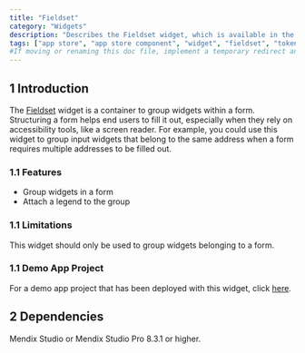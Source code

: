 ```yaml
---
title: "Fieldset"
category: "Widgets"
description: "Describes the Fieldset widget, which is available in the Mendix App Store."
tags: ["app store", "app store component", "widget", "fieldset", "token", "platform support"]
#If moving or renaming this doc file, implement a temporary redirect and let the respective team know they should update the URL in the product. See Mapping to Products for more details.
---
```


## 1 Introduction

The [Fieldset]() widget is a container to group widgets within a form. Structuring a form helps end users to fill it out, especially when they rely on accessibility tools, like a screen reader. For example, you could use this widget to group input widgets that belong to the same address when a form requires multiple addresses to be filled out.

### 1.1 Features

* Group widgets in a form
* Attach a legend to the group

### 1.1 Limitations

This widget should only be used to group widgets belonging to a form.

### 1.1 Demo App Project

For a demo app project that has been deployed with this widget, click [here](https://fieldset-sandbox.mxapps.io).

## 2 Dependencies

Mendix Studio or Mendix Studio Pro 8.3.1 or higher.
